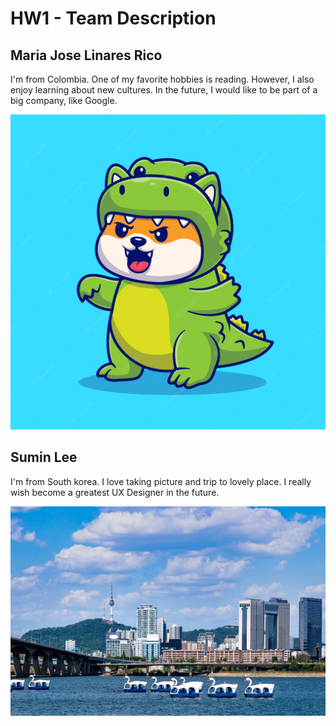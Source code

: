 # HW1 - Team Description

## Maria Jose Linares Rico

I'm from Colombia. One of my favorite hobbies is reading. However, I also enjoy learning about new cultures.
In the future, I would like to be part of a big company, like Google.

![](img/mj_image.jpg)

## Sumin Lee

I'm from South korea. I love taking picture and trip to lovely place. I really wish become a greatest UX Designer in the future.

![](img/seoul-travel-intro.jpg)